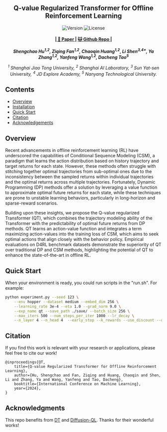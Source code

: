 <p align="center" width="100%">
</p>

<div id="top" align="center">

Q-value Regularized Transformer for Offline Reinforcement Learning
-----------------------------
<img src="https://img.shields.io/badge/Version-1.0.0-blue.svg" alt="Version"> 
<img src="https://img.shields.io/badge/License-Apache_2.0-green.svg" alt="License">

<h4> |<a href="https://arxiv.org/abs/2405.17098"> 📑 Paper </a> |
<a href="https://github.com/charleshsc/QT"> 🐱 Github Repo </a> |
</h4>

<!-- **Authors:** -->

_**Shengchao Hu<sup>1,2</sup>, Ziqing Fan<sup>1,2</sup>, Chaoqin Huang<sup>1,2</sup>, Li Shen<sup>3,4\*</sup>, Ya Zhang<sup>1,2</sup>, Yanfeng Wang<sup>1,2</sup>, Dacheng Tao<sup>5</sup>**_


<!-- **Affiliations:** -->


_<sup>1</sup> Shanghai Jiao Tong University,
<sup>2</sup> Shanghai AI Laboratory,
<sup>3</sup> Sun Yat-sen University,
<sup>4</sup> JD Explore Academy,
<sup>5</sup> Nanyang Technological University._

</div>


## Contents

- [Overview](#overview)
- [Installation](#installation)
- [Quick Start](#quick-start)
- [Citation](#citation)
- [Acknowledgements](#acknowledgments)


## Overview

Recent advancements in offline reinforcement learning (RL) have underscored the capabilities of Conditional Sequence Modeling (CSM), a paradigm that learns the action distribution based on history trajectory and target returns for each state. However, these methods often struggle with stitching together optimal trajectories from sub-optimal ones due to the inconsistency between the sampled returns within individual trajectories and the optimal returns across multiple trajectories. Fortunately, Dynamic Programming (DP) methods offer a solution by leveraging a value function to approximate optimal future returns for each state, while these techniques are prone to unstable learning behaviors, particularly in long-horizon and sparse-reward scenarios.
    
Building upon these insights, we propose the Q-value regularized Transformer (QT), which combines the trajectory modeling ability of the Transformer with the predictability of optimal future returns from DP methods. QT learns an action-value function and integrates a term maximizing action-values into the training loss of CSM, which aims to seek optimal actions that align closely with the behavior policy. Empirical evaluations on D4RL benchmark datasets demonstrate the superiority of QT over traditional DP and CSM methods, highlighting the potential of QT to enhance the state-of-the-art in offline RL.



## Quick Start
When your environment is ready, you could run scripts in the "run.sh". For example:
``` Bash
python experiment.py --seed 123 \
    --env hopper --dataset medium --embed_dim 256 \
    --learning_rate 3e-4 --eta 1.0 --grad_norm 9.0 \
    --exp_name qt --save_path ./save/ --batch_size 256 \
    --max_iters 500 --num_steps_per_iter 1000 --lr_decay \
    --n_layer 4 --n_head 4  --early_stop --k_rewards --use_discount --discount 0.99 \
```


## Citation
If you find this work is relevant with your research or applications, please feel free to cite our work!
```
@inproceedings{QT,
    title={Q-value Regularized Transformer for Offline Reinforcement Learning},
    author={Hu, Shengchao and Fan, Ziqing and Huang, Chaoqin and Shen, Li and Zhang, Ya and Wang, Yanfeng and Tao, Dacheng},
    booktitle={International Conference on Machine Learning},
    year={2024},
}
```

## Acknowledgments

This repo benefits from [DT](https://github.com/kzl/decision-transformer) and [Diffusion-QL](https://github.com/Zhendong-Wang/Diffusion-Policies-for-Offline-RL). Thanks for their wonderful works!